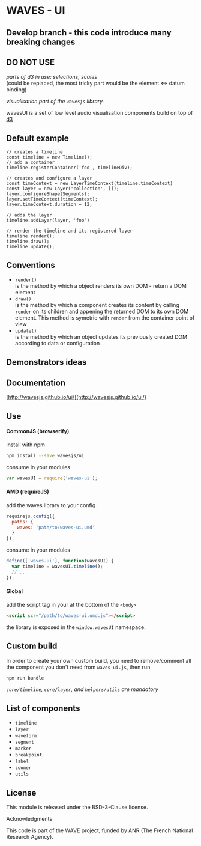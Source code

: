 # WAVES - UI

## Develop branch - this code introduce many breaking changes
## DO NOT USE

_parts of d3 in use: selections, scales_  
(could be replaced, the most tricky part would be the element <=> datum binding)

_visualisation part of the `wavesjs` library._

wavesUI is a set of low level audio visualisation components build on top of [d3](http://d3js.org/) 

## Default example

```
// creates a timeline
const timeline = new Timeline();
// add a container
timeline.registerContainer('foo', timelineDiv);

// creates and configure a layer
const timeContext = new LayerTimeContext(timeline.timeContext)
const layer = new Layer('collection', []);
layer.configureShape(Segments);
layer.setTimeContext(timeContext);
layer.timeContext.duration = 12;

// adds the layer
timeline.addLayer(layer, 'foo')

// render the timeline and its registered layer
timeline.render();
timeline.draw();
timeline.update();
```

## Conventions

- `render()`  
  is the method by which a object renders its own DOM - return a DOM element 
- `draw()`  
  is the method by which a component creates its content by calling `render` on its children and appening the returned DOM to its own DOM element. This method is symetric with `render` from the container point of view
- `update()`  
  is the method by which an object updates its previously created DOM according to data or configuration


## Demonstrators ideas


## Documentation

[http://wavesjs.github.io/ui/](http://wavesjs.github.io/ui/)

## Use

#### CommonJS (browserify)

install with npm

```bash
npm install --save wavesjs/ui
```

consume in your modules

```javascript
var wavesUI = require('waves-ui');
```

#### AMD (requireJS)

add the waves library to your config

```javascript
requirejs.config({
  paths: {
    waves: 'path/to/waves-ui.umd'
  }
});
```

consume in your modules

```javascript
define(['waves-ui'], function(wavesUI) {
  var timeline = wavesUI.timeline();
  // ...
});
```

#### Global

add the script tag in your at the bottom of the `<body>`

```html
<script scr="/path/to/waves-ui.umd.js"></script>
```

the library is exposed in the `window.wavesUI` namespace.


## Custom build

In order to create your own custom build, you need to
remove/comment all the component you don't need from `waves-ui.js`, then run

```bash
npm run bundle
```

_`core/timeline`, `core/layer`, and `helpers/utils` are mandatory_

## List of components

- `timeline`
- `layer`
- `waveform`
- `segment`
- `marker`
- `breakpoint`
- `label`
- `zoomer`
- `utils`

## License

This module is released under the BSD-3-Clause license.

Acknowledgments

This code is part of the WAVE project, funded by ANR (The French National Research Agency).
